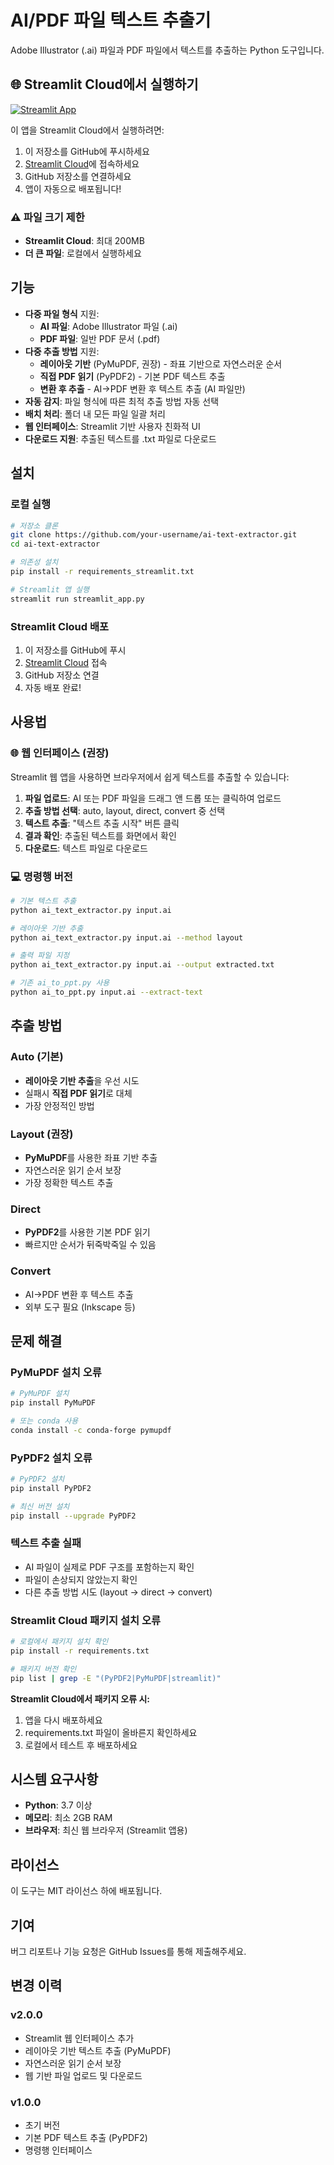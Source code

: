 # AI/PDF 파일 텍스트 추출기

Adobe Illustrator (.ai) 파일과 PDF 파일에서 텍스트를 추출하는 Python 도구입니다.

## 🌐 Streamlit Cloud에서 실행하기

[![Streamlit App](https://static.streamlit.io/badges/streamlit_badge_black_white.svg)](https://your-app-name.streamlit.app/)

이 앱을 Streamlit Cloud에서 실행하려면:

1. 이 저장소를 GitHub에 푸시하세요
2. [Streamlit Cloud](https://share.streamlit.io/)에 접속하세요
3. GitHub 저장소를 연결하세요
4. 앱이 자동으로 배포됩니다!

### ⚠️ 파일 크기 제한
- **Streamlit Cloud**: 최대 200MB
- **더 큰 파일**: 로컬에서 실행하세요

## 기능

- **다중 파일 형식** 지원:
  - **AI 파일**: Adobe Illustrator 파일 (.ai)
  - **PDF 파일**: 일반 PDF 문서 (.pdf)
- **다중 추출 방법** 지원:
  - **레이아웃 기반** (PyMuPDF, 권장) - 좌표 기반으로 자연스러운 순서
  - **직접 PDF 읽기** (PyPDF2) - 기본 PDF 텍스트 추출
  - **변환 후 추출** - AI→PDF 변환 후 텍스트 추출 (AI 파일만)
- **자동 감지**: 파일 형식에 따른 최적 추출 방법 자동 선택
- **배치 처리**: 폴더 내 모든 파일 일괄 처리
- **웹 인터페이스**: Streamlit 기반 사용자 친화적 UI
- **다운로드 지원**: 추출된 텍스트를 .txt 파일로 다운로드

## 설치

### 로컬 실행

```bash
# 저장소 클론
git clone https://github.com/your-username/ai-text-extractor.git
cd ai-text-extractor

# 의존성 설치
pip install -r requirements_streamlit.txt

# Streamlit 앱 실행
streamlit run streamlit_app.py
```

### Streamlit Cloud 배포

1. 이 저장소를 GitHub에 푸시
2. [Streamlit Cloud](https://share.streamlit.io/) 접속
3. GitHub 저장소 연결
4. 자동 배포 완료!

## 사용법

### 🌐 웹 인터페이스 (권장)

Streamlit 웹 앱을 사용하면 브라우저에서 쉽게 텍스트를 추출할 수 있습니다:

1. **파일 업로드**: AI 또는 PDF 파일을 드래그 앤 드롭 또는 클릭하여 업로드
2. **추출 방법 선택**: auto, layout, direct, convert 중 선택
3. **텍스트 추출**: "텍스트 추출 시작" 버튼 클릭
4. **결과 확인**: 추출된 텍스트를 화면에서 확인
5. **다운로드**: 텍스트 파일로 다운로드

### 💻 명령행 버전

```bash
# 기본 텍스트 추출
python ai_text_extractor.py input.ai

# 레이아웃 기반 추출
python ai_text_extractor.py input.ai --method layout

# 출력 파일 지정
python ai_text_extractor.py input.ai --output extracted.txt

# 기존 ai_to_ppt.py 사용
python ai_to_ppt.py input.ai --extract-text
```

## 추출 방법

### Auto (기본)
- **레이아웃 기반 추출**을 우선 시도
- 실패시 **직접 PDF 읽기**로 대체
- 가장 안정적인 방법

### Layout (권장)
- **PyMuPDF**를 사용한 좌표 기반 추출
- 자연스러운 읽기 순서 보장
- 가장 정확한 텍스트 추출

### Direct
- **PyPDF2**를 사용한 기본 PDF 읽기
- 빠르지만 순서가 뒤죽박죽일 수 있음

### Convert
- AI→PDF 변환 후 텍스트 추출
- 외부 도구 필요 (Inkscape 등)

## 문제 해결

### PyMuPDF 설치 오류
```bash
# PyMuPDF 설치
pip install PyMuPDF

# 또는 conda 사용
conda install -c conda-forge pymupdf
```

### PyPDF2 설치 오류
```bash
# PyPDF2 설치
pip install PyPDF2

# 최신 버전 설치
pip install --upgrade PyPDF2
```

### 텍스트 추출 실패
- AI 파일이 실제로 PDF 구조를 포함하는지 확인
- 파일이 손상되지 않았는지 확인
- 다른 추출 방법 시도 (layout → direct → convert)

### Streamlit Cloud 패키지 설치 오류
```bash
# 로컬에서 패키지 설치 확인
pip install -r requirements.txt

# 패키지 버전 확인
pip list | grep -E "(PyPDF2|PyMuPDF|streamlit)"
```

**Streamlit Cloud에서 패키지 오류 시:**
1. 앱을 다시 배포하세요
2. requirements.txt 파일이 올바른지 확인하세요
3. 로컬에서 테스트 후 배포하세요

## 시스템 요구사항

- **Python**: 3.7 이상
- **메모리**: 최소 2GB RAM
- **브라우저**: 최신 웹 브라우저 (Streamlit 앱용)

## 라이선스

이 도구는 MIT 라이선스 하에 배포됩니다.

## 기여

버그 리포트나 기능 요청은 GitHub Issues를 통해 제출해주세요.

## 변경 이력

### v2.0.0
- Streamlit 웹 인터페이스 추가
- 레이아웃 기반 텍스트 추출 (PyMuPDF)
- 자연스러운 읽기 순서 보장
- 웹 기반 파일 업로드 및 다운로드

### v1.0.0
- 초기 버전
- 기본 PDF 텍스트 추출 (PyPDF2)
- 명령행 인터페이스
